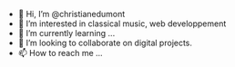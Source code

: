 - 👋 Hi, I’m @christianedumont
- 👀 I’m interested in classical music, web developpement
- 🌱 I’m currently learning ...
- 💞️ I’m looking to collaborate on digital projects.
- 📫 How to reach me ...

<!---
christianedumont/christianedumont is a ✨ special ✨ repository because its `README.md` (this file) appears on your GitHub profile.
You can click the Preview link to take a look at your changes.
--->
